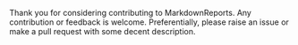 
Thank you for considering contributing to MarkdownReports. 
Any contribution or feedback is welcome. 
Preferentially, please raise an issue or make a pull request with some decent description.
